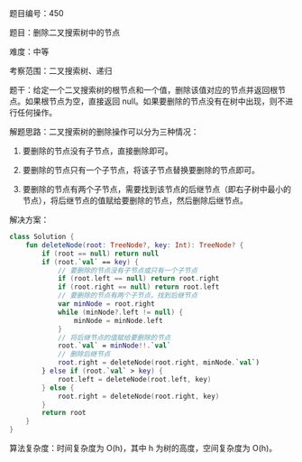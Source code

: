 题目编号：450

题目：删除二叉搜索树中的节点

难度：中等

考察范围：二叉搜索树、递归

题干：给定一个二叉搜索树的根节点和一个值，删除该值对应的节点并返回根节点。如果根节点为空，直接返回 null。如果要删除的节点没有在树中出现，则不进行任何操作。

解题思路：二叉搜索树的删除操作可以分为三种情况：

1. 要删除的节点没有子节点，直接删除即可。

2. 要删除的节点只有一个子节点，将该子节点替换要删除的节点即可。

3. 要删除的节点有两个子节点，需要找到该节点的后继节点（即右子树中最小的节点），将后继节点的值赋给要删除的节点，然后删除后继节点。

解决方案：

```kotlin
class Solution {
    fun deleteNode(root: TreeNode?, key: Int): TreeNode? {
        if (root == null) return null
        if (root.`val` == key) {
            // 要删除的节点没有子节点或只有一个子节点
            if (root.left == null) return root.right
            if (root.right == null) return root.left
            // 要删除的节点有两个子节点，找到后继节点
            var minNode = root.right
            while (minNode?.left != null) {
                minNode = minNode.left
            }
            // 将后继节点的值赋给要删除的节点
            root.`val` = minNode!!.`val`
            // 删除后继节点
            root.right = deleteNode(root.right, minNode.`val`)
        } else if (root.`val` > key) {
            root.left = deleteNode(root.left, key)
        } else {
            root.right = deleteNode(root.right, key)
        }
        return root
    }
}
```

算法复杂度：时间复杂度为 O(h)，其中 h 为树的高度，空间复杂度为 O(h)。